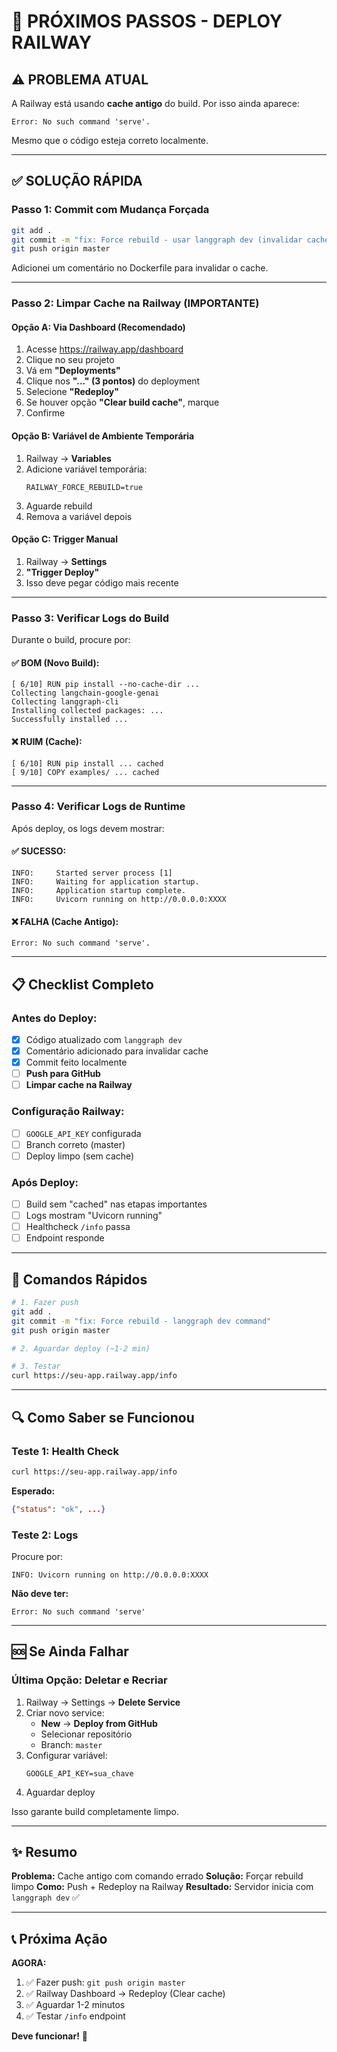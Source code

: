 # 🚀 PRÓXIMOS PASSOS - DEPLOY RAILWAY

## ⚠️ PROBLEMA ATUAL

A Railway está usando **cache antigo** do build. Por isso ainda aparece:
```
Error: No such command 'serve'.
```

Mesmo que o código esteja correto localmente.

---

## ✅ SOLUÇÃO RÁPIDA

### **Passo 1: Commit com Mudança Forçada**

```bash
git add .
git commit -m "fix: Force rebuild - usar langgraph dev (invalidar cache)"
git push origin master
```

Adicionei um comentário no Dockerfile para invalidar o cache.

---

### **Passo 2: Limpar Cache na Railway (IMPORTANTE)**

#### **Opção A: Via Dashboard (Recomendado)**

1. Acesse https://railway.app/dashboard
2. Clique no seu projeto
3. Vá em **"Deployments"**
4. Clique nos **"..." (3 pontos)** do deployment
5. Selecione **"Redeploy"**
6. Se houver opção **"Clear build cache"**, marque
7. Confirme

#### **Opção B: Variável de Ambiente Temporária**

1. Railway → **Variables**
2. Adicione variável temporária:
   ```
   RAILWAY_FORCE_REBUILD=true
   ```
3. Aguarde rebuild
4. Remova a variável depois

#### **Opção C: Trigger Manual**

1. Railway → **Settings**
2. **"Trigger Deploy"**
3. Isso deve pegar código mais recente

---

### **Passo 3: Verificar Logs do Build**

Durante o build, procure por:

#### ✅ **BOM (Novo Build):**
```
[ 6/10] RUN pip install --no-cache-dir ...
Collecting langchain-google-genai
Collecting langgraph-cli
Installing collected packages: ...
Successfully installed ...
```

#### ❌ **RUIM (Cache):**
```
[ 6/10] RUN pip install ... cached
[ 9/10] COPY examples/ ... cached
```

---

### **Passo 4: Verificar Logs de Runtime**

Após deploy, os logs devem mostrar:

#### ✅ **SUCESSO:**
```
INFO:     Started server process [1]
INFO:     Waiting for application startup.
INFO:     Application startup complete.
INFO:     Uvicorn running on http://0.0.0.0:XXXX
```

#### ❌ **FALHA (Cache Antigo):**
```
Error: No such command 'serve'.
```

---

## 📋 Checklist Completo

### Antes do Deploy:
- [x] Código atualizado com `langgraph dev`
- [x] Comentário adicionado para invalidar cache
- [x] Commit feito localmente
- [ ] **Push para GitHub**
- [ ] **Limpar cache na Railway**

### Configuração Railway:
- [ ] `GOOGLE_API_KEY` configurada
- [ ] Branch correto (master)
- [ ] Deploy limpo (sem cache)

### Após Deploy:
- [ ] Build sem "cached" nas etapas importantes
- [ ] Logs mostram "Uvicorn running"
- [ ] Healthcheck `/info` passa
- [ ] Endpoint responde

---

## 🎯 Comandos Rápidos

```bash
# 1. Fazer push
git add .
git commit -m "fix: Force rebuild - langgraph dev command"
git push origin master

# 2. Aguardar deploy (~1-2 min)

# 3. Testar
curl https://seu-app.railway.app/info
```

---

## 🔍 Como Saber se Funcionou

### Teste 1: Health Check
```bash
curl https://seu-app.railway.app/info
```

**Esperado:**
```json
{"status": "ok", ...}
```

### Teste 2: Logs
Procure por:
```
INFO: Uvicorn running on http://0.0.0.0:XXXX
```

**Não deve ter:**
```
Error: No such command 'serve'
```

---

## 🆘 Se Ainda Falhar

### Última Opção: Deletar e Recriar

1. Railway → Settings → **Delete Service**
2. Criar novo service:
   - **New** → **Deploy from GitHub**
   - Selecionar repositório
   - Branch: `master`
3. Configurar variável:
   ```
   GOOGLE_API_KEY=sua_chave
   ```
4. Aguardar deploy

Isso garante build completamente limpo.

---

## ✨ Resumo

**Problema:** Cache antigo com comando errado
**Solução:** Forçar rebuild limpo
**Como:** Push + Redeploy na Railway
**Resultado:** Servidor inicia com `langgraph dev` ✅

---

## 📞 Próxima Ação

**AGORA:**
1. ✅ Fazer push: `git push origin master`
2. ✅ Railway Dashboard → Redeploy (Clear cache)
3. ✅ Aguardar 1-2 minutos
4. ✅ Testar `/info` endpoint

**Deve funcionar!** 🚀

